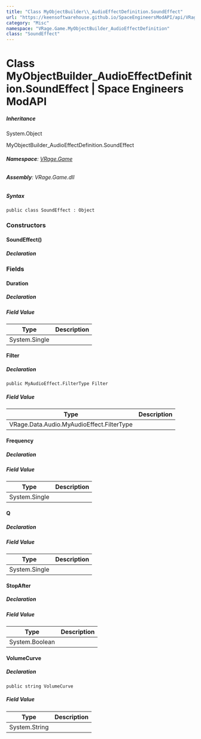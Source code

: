 ```yaml
---
title: "Class MyObjectBuilder\\_AudioEffectDefinition.SoundEffect"
url: "https://keensoftwarehouse.github.io/SpaceEngineersModAPI/api/VRage.Game.MyObjectBuilder_AudioEffectDefinition.SoundEffect.html"
category: "Misc"
namespace: "VRage.Game.MyObjectBuilder_AudioEffectDefinition"
class: "SoundEffect"
---
```


# Class MyObjectBuilder\_AudioEffectDefinition.SoundEffect | Space Engineers ModAPI

##### Inheritance

System.Object

MyObjectBuilder\_AudioEffectDefinition.SoundEffect

###### **Namespace**: [VRage.Game](https://keensoftwarehouse.github.io/SpaceEngineersModAPI/api/VRage.Game.html)

###### **Assembly**: VRage.Game.dll

##### Syntax

```
public class SoundEffect : Object
```

### Constructors

#### SoundEffect()

##### Declaration

### Fields

#### Duration

##### Declaration

##### Field Value

| Type | Description |
| --- | --- |
| System.Single |     |

#### Filter

##### Declaration

```
public MyAudioEffect.FilterType Filter
```

##### Field Value

| Type | Description |
| --- | --- |
| VRage.Data.Audio.MyAudioEffect.FilterType |     |

#### Frequency

##### Declaration

##### Field Value

| Type | Description |
| --- | --- |
| System.Single |     |

#### Q

##### Declaration

##### Field Value

| Type | Description |
| --- | --- |
| System.Single |     |

#### StopAfter

##### Declaration

##### Field Value

| Type | Description |
| --- | --- |
| System.Boolean |     |

#### VolumeCurve

##### Declaration

```
public string VolumeCurve
```

##### Field Value

| Type | Description |
| --- | --- |
| System.String |     |